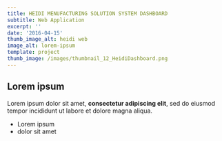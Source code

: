 ```yaml
---
title: HEIDI MENUFACTURING SOLUTION SYSTEM DASHBOARD
subtitle: Web Application
excerpt: ''
date: '2016-04-15'
thumb_image_alt: heidi web
image_alt: lorem-ipsum
template: project
thumb_image: /images/thumbnail_12_HeidiDashboard.png
---
```

## Lorem ipsum

Lorem ipsum dolor sit amet, **consectetur adipiscing elit**, sed do eiusmod tempor incididunt ut labore et dolore magna aliqua.

- Lorem ipsum
- dolor sit amet